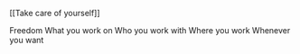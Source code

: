 [[Take care of yourself]]

Freedom
What you work on
Who you work with
Where you work
Whenever you want